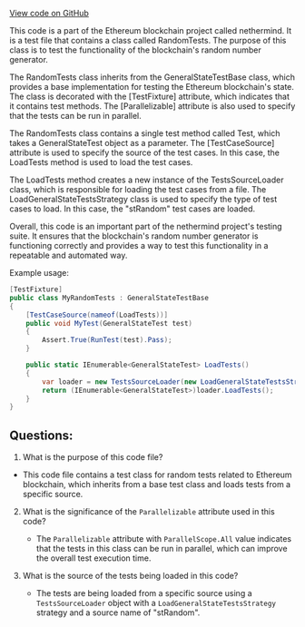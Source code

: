 [View code on GitHub](https://github.com/nethermindeth/nethermind/Ethereum.Blockchain.Test/RandomTests.cs)

This code is a part of the Ethereum blockchain project called nethermind. It is a test file that contains a class called RandomTests. The purpose of this class is to test the functionality of the blockchain's random number generator. 

The RandomTests class inherits from the GeneralStateTestBase class, which provides a base implementation for testing the Ethereum blockchain's state. The class is decorated with the [TestFixture] attribute, which indicates that it contains test methods. The [Parallelizable] attribute is also used to specify that the tests can be run in parallel. 

The RandomTests class contains a single test method called Test, which takes a GeneralStateTest object as a parameter. The [TestCaseSource] attribute is used to specify the source of the test cases. In this case, the LoadTests method is used to load the test cases. 

The LoadTests method creates a new instance of the TestsSourceLoader class, which is responsible for loading the test cases from a file. The LoadGeneralStateTestsStrategy class is used to specify the type of test cases to load. In this case, the "stRandom" test cases are loaded. 

Overall, this code is an important part of the nethermind project's testing suite. It ensures that the blockchain's random number generator is functioning correctly and provides a way to test this functionality in a repeatable and automated way. 

Example usage:

```csharp
[TestFixture]
public class MyRandomTests : GeneralStateTestBase
{
    [TestCaseSource(nameof(LoadTests))]
    public void MyTest(GeneralStateTest test)
    {
        Assert.True(RunTest(test).Pass);
    }

    public static IEnumerable<GeneralStateTest> LoadTests()
    {
        var loader = new TestsSourceLoader(new LoadGeneralStateTestsStrategy(), "stRandom");
        return (IEnumerable<GeneralStateTest>)loader.LoadTests();
    }
}
```
## Questions: 
 1. What is the purpose of this code file?
   - This code file contains a test class for random tests related to Ethereum blockchain, which inherits from a base test class and loads tests from a specific source.

2. What is the significance of the `Parallelizable` attribute used in this code?
   - The `Parallelizable` attribute with `ParallelScope.All` value indicates that the tests in this class can be run in parallel, which can improve the overall test execution time.

3. What is the source of the tests being loaded in this code?
   - The tests are being loaded from a specific source using a `TestsSourceLoader` object with a `LoadGeneralStateTestsStrategy` strategy and a source name of "stRandom".